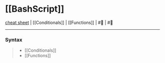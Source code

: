 #  [[BashScript]]
[cheat sheet](https://devhints.io/bash) | [[Conditionals]] | [[Functions]] | #🔎 | #📃 
___
### Syntax
> - [[Conditionals]]
> - [[Functions]]